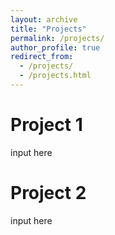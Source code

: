 ```yaml
---
layout: archive
title: "Projects"
permalink: /projects/
author_profile: true
redirect_from: 
  - /projects/
  - /projects.html
---
```


Project 1
======
input here


Project 2
======
input here




